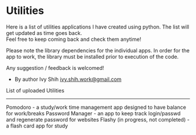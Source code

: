 Utilities
=========

Here is a list of utilities applications I have created using python.
The list will get updated as time goes back.  
Feel free to keep coming back and check them anytime!

Please note the library dependencies for the individual apps.
In order for the app to work, the library must be installed prior to execution of the code.

Any suggestion / feedback is welcomed!

- By author Ivy Shih  ivy.shih.work@gmail.com

List of uploaded Utilities
__________________________
Pomodoro - a study/work time management app designed to have balance for work/breaks
Password Manager - an app to keep track login/passwd and regenerate password for websites
Flashy (in progress, not completed) - a flash card app for study
